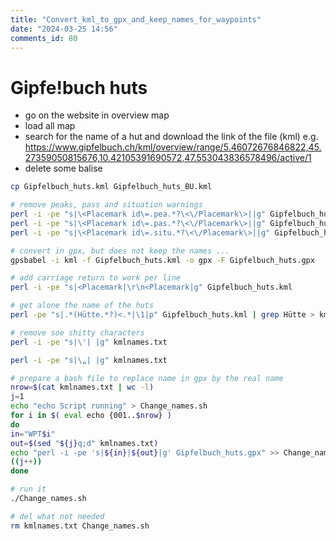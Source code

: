 ```yaml
--- 
title: "Convert_kml_to_gpx_and_keep_names_for_waypoints" 
date: "2024-03-25 14:56" 
comments_id: 80
---
```



# Gipfe!buch huts

- go on the website in overview map
- load all map
- search for the name of a hut and download the link of the file (kml) e.g. https://www.gipfelbuch.ch/kml/overview/range/5.46072676846822,45.27359050815676,10.42105391690572,47.553043836578496/active/1
- delete some balise

```sh
cp Gipfelbuch_huts.kml Gipfelbuch_huts_BU.kml

# remove peaks, pass and situation warnings
perl -i -pe "s|\<Placemark id\=.pea.*?\<\/Placemark\>||g" Gipfelbuch_huts.kml
perl -i -pe "s|\<Placemark id\=.pas.*?\<\/Placemark\>||g" Gipfelbuch_huts.kml
perl -i -pe "s|\<Placemark id\=.situ.*?\<\/Placemark\>||g" Gipfelbuch_huts.kml

# convert in gpx, but does not keep the names ...
gpsbabel -i kml -f Gipfelbuch_huts.kml -o gpx -F Gipfelbuch_huts.gpx

# add carriage return to work per line
perl -i -pe "s|<Placemark|\r\n<Placemark|g" Gipfelbuch_huts.kml

# get alone the name of the huts
perl -pe "s|.*(Hütte.*?)<.*|\1|p" Gipfelbuch_huts.kml | grep Hütte > kmlnames.txt

# remove soe shitty characters
perl -i -pe "s|\'| |g" kmlnames.txt

perl -i -pe "s|\„| |g" kmlnames.txt

# prepare a bash file to replace name in gpx by the real name
nrow=$(cat kmlnames.txt | wc -l)
j=1
echo "echo Script running" > Change_names.sh
for i in $( eval echo {001..$nrow} )
do 
in="WPT$i"
out=$(sed "${j}q;d" kmlnames.txt)
echo "perl -i -pe 's|${in}|${out}|g' Gipfelbuch_huts.gpx" >> Change_names.sh
((j++))
done

# run it
./Change_names.sh

# del what not needed
rm kmlnames.txt Change_names.sh

```



